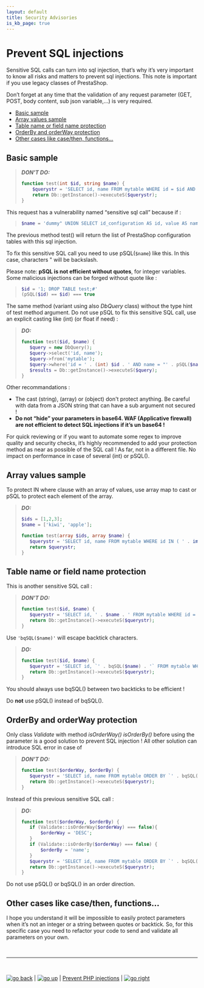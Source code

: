 ```yaml
---
layout: default
title: Security Advisories
is_kb_page: true
---
```


# Prevent SQL injections

Sensitive SQL calls can turn into sql injection, that’s why it’s very important to know all risks and matters to prevent sql injections. This note is important if you use legacy classes of PrestaShop.

Don’t forget at any time that the validation of any request parameter (GET, POST, body content, sub json variable,…) is very required.

  - [Basic sample](#basic-sample)
  - [Array values sample](#array-values-sample)
  - [Table name or field name protection](#table-name-or-field-name-protection)
  - [OrderBy and orderWay protection](#orderby-and-orderway-protection)
  - [Other cases like case/then, functions…](#other-cases-like-casethen-functions)

## Basic sample

> ***DON'T DO:***
> ```PHP
> function test(int $id, string $name) {
>     $querystr = 'SELECT id, name FROM mytable WHERE id = $id AND name = "' . $name . '"';
>     return Db::getInstance()->executeS($querystr);
> }
> ```

This request has a vulnerability named “sensitive sql call” because if :

> ```PHP
> $name = 'dummy" UNION SELECT id_configuration AS id, value AS name FROM ps_configuration;#';
> ```

The previous method test() will return the list of PrestaShop configuration tables with this sql injection.

To fix this sensitive SQL call you need to use pSQL(`$name`) like this. In this case, characters " will be backslash.

Please note: **pSQL is not efficient without quotes**, for integer variables. Some malicious injections can be forged without quote like :

> ```PHP
> $id = '1; DROP TABLE test;#'
> (pSQL($id) == $id) === true
> ```

The same method (variant using also *DbQuery* class) without the type hint of test method argument. Do not use pSQL to fix this sensitive SQL call, use an explicit casting like (int) (or float if need) :

> ***DO:***
> ```PHP
> function test($id, $name) {
>    $query = new DbQuery();
>    $query->select('id, name');
>    $query->from('mytable');
>    $query->where('id = ' . (int) $id . ' AND name = "' . pSQL($name) . '"');
>    $results = Db::getInstance()->executeS($query);
> }
> ```

Other recommandations :
 - The cast (string), (array) or (object) don't protect anything. Be careful with data from a JSON string that can have a sub argument not secured !
 - **Do not “hide” your parameters in base64. WAF (Applicative firewall) are not efficient to detect SQL injections if it’s un base64 !**

For quick reviewing or if you want to automate some regex to improve quality and security checks, it’s highly recommended to add your protection method as near as possible of the SQL call ! As far, not in a different file. No impact on performance in case of several (int) or pSQL().


## Array values sample

To protect IN where clause with an array of values, use array map to cast or pSQL to protect each element of the array.

> ***DO:***
> ```PHP
> $ids = [1,2,3];
> $name = ['kiwi', 'apple'];
>
> function test(array $ids, array $name) {
>    $querystr = 'SELECT id, name FROM mytable WHERE id IN ( ' . implode(',', array_map('intval', $ids )) . ' AND name IN ("' . implode ('","', array_map('pSQL', $name )) '")';
>    return $querystr;
>}
> ```

## Table name or field name protection

This is another sensitive SQL call :


> ***DON'T DO:***
> ```PHP
> function test($id, $name) {
>    $querystr = 'SELECT id, ' . $name . ' FROM mytable WHERE id = ' . (int) $id;
>    return Db::getInstance()->executeS($querystr);
> }
> ```

Use `'bqSQL($name)'` will escape backtick characters.

> ***DO:***
> ```PHP
> function test($id, $name) {
>    $querystr = 'SELECT id, `' . bqSQL($name) . '` FROM mytable WHERE id = ' . (int) $id;
>    return Db::getInstance()->executeS($querystr);
> }
> ```

You should always use bqSQL() between two backticks to be efficient !

Do **not** use pSQL() instead of bqSQL().


## OrderBy and orderWay protection

Only class *Validate* with method *isOrderWay() isOrderBy()* before using the parameter is a good solution to prevent SQL injection ! All other solution can introduce SQL error in case of 
 
> ***DON'T DO:***
> ```PHP
>function test($orderWay, $orderBy) {
>    $querystr = 'SELECT id, name FROM mytable ORDER BY `' . bqSQL($orderBy) . '` ' . pSQL($orderWay);
>    return Db::getInstance()->executeS($querystr);
> }
> ```

Instead of this previous sensitive SQL call :

> ***DO:***
> ```PHP
> function test($orderWay, $orderBy) {
>    if (Validate::isOrderWay($orderWay) === false){
>        $orderWay = 'DESC';
>    }
>    if (Validate::isOrderBy($orderWay) === false) {
>        $orderBy = 'name';
>    }
>    $querystr = 'SELECT id, name FROM mytable ORDER BY `' . bqSQL($orderBy) . '` ' . $orderWay;
>    return Db::getInstance()->executeS($querystr);
> }
> ```

Do not use pSQL() or bqSQL() in an order direction.


## Other cases like case/then, functions…

I hope you understand it will be impossible to easily protect parameters when it’s not an integer or a string between quotes or backtick. So, for this specific case you need to refactor your code to send and validate all parameters on your own.

<br>

****

<br>

[![go back](/images/back-to-menu-arrow-9121722.png)](/security-advisories/kb/index.html) | [![go up](/images/up-arrow-1767592-1502496.png)](#prevent-sql-injections) | [Prevent PHP injections](/php_injections.md) | [![go right](/images/right-arrow.png)](/security-advisories/kb/php_injections.html)

